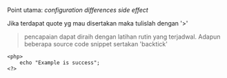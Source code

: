 Point utama:
_configuration_
_differences_
_side effect_

Jika terdapat quote yg mau disertakan maka tulislah dengan '>'
>pencapaian dapat diraih dengan latihan rutin yang terjadwal.
Adapun beberapa source code snippet sertakan 'backtick'
```
<php>
	echo "Example is success";
<?>
```